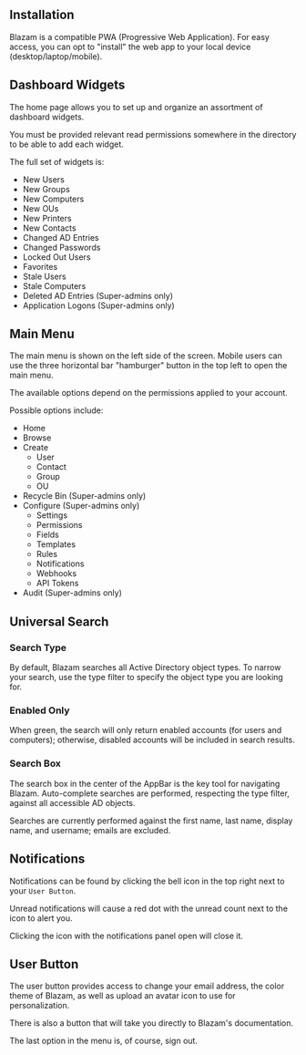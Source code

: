 ## Installation
Blazam is a compatible PWA (Progressive Web Application). For easy access,
you can opt to "install" the web app to your local device (desktop/laptop/mobile).

## Dashboard Widgets
The home page allows you to set up and organize an assortment of dashboard widgets.

You must be provided relevant read permissions somewhere in the directory to be able
to add each widget.

The full set of widgets is:

* New Users
* New Groups
* New Computers
* New OUs
* New Printers
* New Contacts
* Changed AD Entries
* Changed Passwords
* Locked Out Users
* Favorites
* Stale Users
* Stale Computers
* Deleted AD Entries (Super-admins only)
* Application Logons (Super-admins only)

## Main Menu
The main menu is shown on the left side of the screen. Mobile users can use the three horizontal
bar "hamburger" button in the top left to open the main menu.

The available options depend on the permissions applied to your account.

Possible options include:

* Home
* Browse
* Create
	* User
	* Contact
	* Group
	* OU
* Recycle Bin (Super-admins only)
* Configure (Super-admins only)
	* Settings
	* Permissions
	* Fields
	* Templates
	* Rules
	* Notifications
	* Webhooks
	* API Tokens
* Audit (Super-admins only)

## Universal Search
### Search Type
By default, Blazam searches all Active Directory object types. To narrow your search, use the type filter
to specify the object type you are looking for.

### Enabled Only
When green, the search will only return enabled accounts (for users and computers); otherwise, disabled
accounts will be included in search results.

### Search Box
The search box in the center of the AppBar is the key tool for navigating Blazam.
Auto-complete searches are performed, respecting the type filter, against all accessible
AD objects.

Searches are currently performed against the first name, last name, display name, and username; emails are excluded.

## Notifications
Notifications can be found by clicking the bell icon in the top right next to your `User Button`.

Unread notifications will cause a red dot with the unread count next to the icon to alert you.

Clicking the icon with the notifications panel open will close it.

## User Button
The user button provides access to change your email address, the color theme of Blazam, as well as upload an avatar icon to use for personalization.

There is also a button that will take you directly to Blazam's documentation.

The last option in the menu is, of course, sign out.

